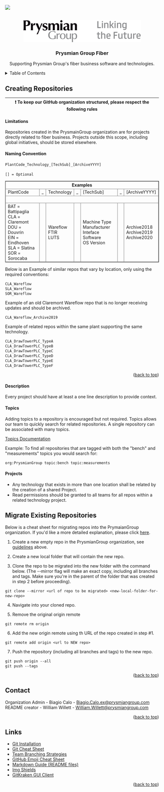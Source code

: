 <div id="top"></div>
<!--
*** Thanks for checking out the Best-README-Template. If you have a suggestion
*** that would make this better, please fork the repo and create a pull request
*** or simply open an issue with the tag "enhancement".
*** Don't forget to give the project a star!
*** Thanks again! Now go create something AMAZING! :D
-->



<!-- PROJECT SHIELDS -->
<!--
*** I'm using markdown "reference style" links for readability.
*** Reference links are enclosed in brackets [ ] instead of parentheses ( ).
*** See the bottom of this document for the declaration of the reference variables
*** for contributors-url, forks-url, etc. This is an optional, concise syntax you may use.
*** https://www.markdownguide.org/basic-syntax/#reference-style-links
-->
<a href="https://www.linkedin.com/company/prysmian/" target="_blank"><img src="https://img.shields.io/badge/-LinkedIn-black.svg?style=for-the-badge&logo=linkedin&colorB=555" /></a>



<!-- PROJECT LOGO -->
<br />
<div align="center">
  <a href="#">
    <img src="https://raw.githubusercontent.com/PrysmianGroup/.github/main/logo-prysmian-black.png" alt="Prysmian Group Logo">
  </a>

  <h3 align="center">Prysmian Group Fiber</h3>

  <p align="center">
    Supporting Prysmian Group's fiber business software and technologies.
  </p>
</div>



<!-- TABLE OF CONTENTS -->
<details>
  <summary>Table of Contents</summary>
  <ol>
    <li><a href="#creating-repositories">Creating New Repositories</a>
      <ol>
          <li><a href="#limitations">Limitations</a></li>
          <li><a href="#naming-convention">Naming Convention</a></li>
          <li><a href="#description">Description</a></li>
          <li><a href="#topics">Topics</a></li>
      </ol>
    </li>
    <li><a href="#migrate-existing-repositories">Migrate Existing Repositories</a>
    </li>
    <li><a href="#contact">Contact</a></li>
    <li><a href="#links">Links</a></li>
  </ol>
</details>

## Creating Repositories

| :exclamation:  To keep our GitHub organization structured, please respect the following rules   |
|-------------------------------------------------------------------------------------------------|

#### Limitations

Repositories created in the PrysmainGroup organization are for projects
directly related to fiber business. Projects outside this scope, including global initiatives, should
be stored elsewhere.

#### Naming Convention

 ```
 PlantCode_Technology_[TechSub]_[ArchiveYYYY]
 
 [] = Optional
 ```
  <table border="1" cellpadding="0" cellspacing="0">
  <thead>
    <tr>
      <th colspan="7">Examples</th>
    </tr>
  <tr>
    <td>PlantCode</td><td>_</td><td>Technology</td><td>_</td><td>[TechSub]</td><td>_</td><td>[ArchiveYYYY]</td>
  </tr>
  <tr>
    <td colspan="7">&nbsp;</td>
  </tr>
  <tr>
    <td>
 BAT = Battipaglia<br />
 CLA = Claremont<br />
 DOU = Douvrin<br />
 EIN = Eindhoven<br />
 SLA = Slatina<br />
 SOR = Sorocaba<br />
    </td>
    <td>
    </td>
    <td>
      Wareflow<br />
      FTIR<br />
      LUTS
    </td>
    <td>
    </td>
    <td>
      Machine Type<br />
      Manufacturer<br />
      Inteface Software<br />
      OS Version<br />
    </td>
    <td>
    </td>
    <td>
      Archive2018<br />
      Archive2019<br />
      Archive2020
    </td>
      
  </tr>
</table>
 
 
Below is an Example of similar repos that vary by location, only using the required conventions:

```
CLA_Wareflow
SLA_Wareflow
SOR_Wareflow
```

Example of an old Claremont Wareflow repo that is no longer receiving updates
and should be archived.

 ```
 CLA_Wareflow_Archive2019
 ```

 Example of related repos within the same plant supporting the same technology.
 
 ```
 CLA_DrawTowerPLC_TypeA
 CLA_DrawTowerPLC_TypeB
 CLA_DrawTowerPLC_TypeC
 CLA_DrawTowerPLC_TypeD
 CLA_DrawTowerPLC_TypeE
 CLA_DrawTowerPLC_TypeF
 ```
<p align="right">(<a href="#top">back to top</a>)</p>
  
#### Description

Every project should have at least a one line description to provide context.

#### Topics

Adding topics to a repository is encouraged but not required. Topics allows our team to quickly search for related repositories. A single repository can be associated with many topics.

<a href="https://docs.github.com/en/repositories/managing-your-repositorys-settings-and-features/customizing-your-repository/classifying-your-repository-with-topics" target="_blank">Topics Documentation</a><br />

Example: To find all repositories that are tagged with both the "bench" and "measurements" topics you would search for:
 
```
org:PrysmianGroup topic:bench topic:measurements
```

#### Projects
* Any technology that exists in more than one location shall be related by the
 creation of a shared Project.
* Read permissions should be granted to all teams for all repos within a related
technology project.

## Migrate Existing Repositories
Below is a cheat sheet for migrating repos into the PrymaianGroup organization. If you'd like a more detailed explanation, please click <a href="https://www.atlassian.com/git/tutorials/git-move-repository">here</a>.
1. Create a new empty repo in the PrysmianGroup organization, see <a href="#naming-convention">guidelines</a> above.

2. Create a new local folder that will contain the new repo.
  
3. Clone the repo to be migrated into the new folder with the command below. (The --mirror flag will make an
  exact copy, including all branches and tags. Make sure you're in the parent of the folder that was created in step 2 before proceeding).
```
git clone --mirror <url of repo to be migrated> <new-local-folder-for-new-repo>
```
4. Navigate into your cloned repo.

5. Remove the original origin remote
```
git remote rm origin
```
6. Add the new origin remote using th URL of the repo created in step #1. 
```
git remote add origin <url to NEW repo>
```
7. Push the repository (including all branches and tags) to the new repo.
```
git push origin --all
git push --tags
```
  
<p align="right">(<a href="#top">back to top</a>)</p>

<!-- CONTACT -->
## Contact

Organization Admin - Biagio Calo - Biagio.Calo.ex@prysmiangroup.com<br />
README creator - William Willett - William.Willett@prysmiangroup.com

<p align="right">(<a href="#top">back to top</a>)</p>



<!-- LINKS -->
## Links

* [Git Installation](https://github.com/git-guides/install-git)
* [Git Cheat Sheet](https://education.github.com/git-cheat-sheet-education.pdf)
* [Team Branching Strategies](https://www.gitkraken.com/learn/git/best-practices/git-branch-strategy)
* [GitHub Emoji Cheat Sheet](https://www.webpagefx.com/tools/emoji-cheat-sheet)
* [Markdown Guide (README files)](https://docs.github.com/en/github/writing-on-github/getting-started-with-writing-and-formatting-on-github/basic-writing-and-formatting-syntax)
* [Img Shields](https://shields.io)
* [GitKraken GUI Client](https://www.gitkraken.com/)


<p align="right">(<a href="#top">back to top</a>)</p>



<!-- MARKDOWN LINKS & IMAGES -->
<!-- https://www.markdownguide.org/basic-syntax/#reference-style-links -->
[contributors-shield]: https://img.shields.io/github/contributors/othneildrew/Best-README-Template.svg?style=for-the-badge
[contributors-url]: https://github.com/othneildrew/Best-README-Template/graphs/contributors
[forks-shield]: https://img.shields.io/github/forks/othneildrew/Best-README-Template.svg?style=for-the-badge
[forks-url]: https://github.com/othneildrew/Best-README-Template/network/members
[stars-shield]: https://img.shields.io/github/stars/othneildrew/Best-README-Template.svg?style=for-the-badge
[stars-url]: https://github.com/othneildrew/Best-README-Template/stargazers
[issues-shield]: https://img.shields.io/github/issues/othneildrew/Best-README-Template.svg?style=for-the-badge
[issues-url]: https://github.com/othneildrew/Best-README-Template/issues
[license-shield]: https://img.shields.io/github/license/othneildrew/Best-README-Template.svg?style=for-the-badge
[license-url]: https://github.com/othneildrew/Best-README-Template/blob/master/LICENSE.txt
[linkedin-shield]: https://img.shields.io/badge/-LinkedIn-black.svg?style=for-the-badge&logo=linkedin&colorB=555
[linkedin-url]: https://www.linkedin.com/company/prysmian/
[product-screenshot]: images/screenshot.png
